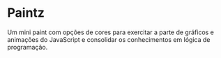 # Paintz
Um mini paint com opções de cores  para exercitar a parte de gráficos e animações  do JavaScript e consolidar os conhecimentos em lógica de programação.
